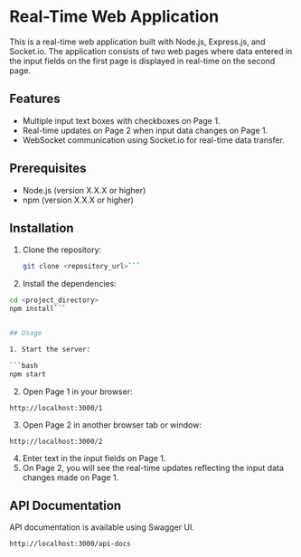 # Real-Time Web Application

This is a real-time web application built with Node.js, Express.js, and Socket.io. The application consists of two web pages where data entered in the input fields on the first page is displayed in real-time on the second page.

## Features

- Multiple input text boxes with checkboxes on Page 1.
- Real-time updates on Page 2 when input data changes on Page 1.
- WebSocket communication using Socket.io for real-time data transfer.

## Prerequisites

- Node.js (version X.X.X or higher)
- npm (version X.X.X or higher)

## Installation

1. Clone the repository:

   ```bash
   git clone <repository_url>```

2. Install the dependencies:

```bash
cd <project_directory>
npm install```


## Usage

1. Start the server:

```bash
npm start
```

2. Open Page 1 in your browser:
```
http://localhost:3000/1
```

3. Open Page 2 in another browser tab or window:

```
http://localhost:3000/2
```

4. Enter text in the input fields on Page 1.
5. On Page 2, you will see the real-time updates reflecting the input data changes made on Page 1.



## API Documentation

API documentation is available using Swagger UI.

```
http://localhost:3000/api-docs
```
